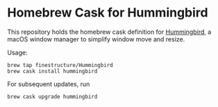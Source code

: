 # Homebrew Cask for Hummingbird

This repository holds the homebrew cask definition for [Hummingbird](https://github.com/finestructure/Hummingbird), 
a macOS window manager to simplify window move and resize.

Usage:

```
brew tap finestructure/Hummingbird
brew cask install hummingbird
```

For subsequent updates, run

```
brew cask upgrade hummingbird
```
